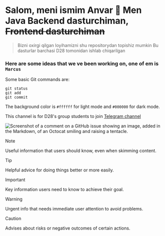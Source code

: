 # Salom, meni ismim Anvar 👋 Men Java Backend dasturchiman, ~~Frontend dasturchiman~~

> Bizni oxirgi qilgan loyihamizni shu repositorydan topishiz mumkin
> Bu dasturlar barchasi D28 tomonidan ishlab chiqarilgan

### Here are some ideas that we ve been working on, one of em is `Marcus`

Some basic Git commands are:
```
git status
git add
git commit
```

The background color is `#ffffff` for light mode and `#000000` for dark mode.

This channel is for D28's group students to join [Telegram channel](https://t.me/generationd28)

![Screenshot of a comment on a GitHub issue showing an image, added in the Markdown, of an Octocat smiling and raising a tentacle.](https://media.licdn.com/dms/image/D4D03AQG98q5ljqbg6Q/profile-displayphoto-shrink_400_400/0/1703276974748?e=1728518400&v=beta&t=6oMZPrmVXc08d5DZOBSDIGz9jqqPSkicY90ypUBS36Q)

> [!NOTE]
> Useful information that users should know, even when skimming content.

> [!TIP]
> Helpful advice for doing things better or more easily.

> [!IMPORTANT]
> Key information users need to know to achieve their goal.

> [!WARNING]
> Urgent info that needs immediate user attention to avoid problems.

> [!CAUTION]
> Advises about risks or negative outcomes of certain actions.
